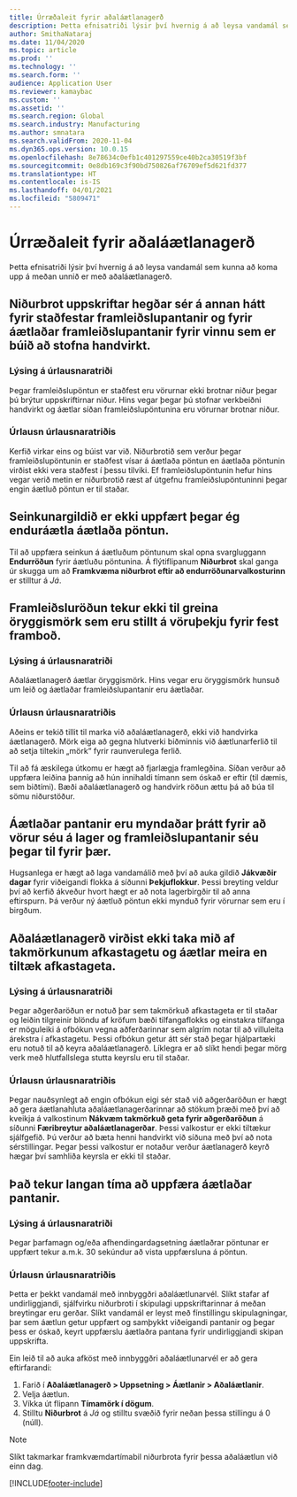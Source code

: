 ```yaml
---
title: Úrræðaleit fyrir aðaláætlanagerð
description: Þetta efnisatriði lýsir því hvernig á að leysa vandamál sem kunna að koma upp á meðan unnið er með aðaláætlanagerð.
author: SmithaNataraj
ms.date: 11/04/2020
ms.topic: article
ms.prod: ''
ms.technology: ''
ms.search.form: ''
audience: Application User
ms.reviewer: kamaybac
ms.custom: ''
ms.assetid: ''
ms.search.region: Global
ms.search.industry: Manufacturing
ms.author: smnatara
ms.search.validFrom: 2020-11-04
ms.dyn365.ops.version: 10.0.15
ms.openlocfilehash: 8e78634c0efb1c401297559ce40b2ca30519f3bf
ms.sourcegitcommit: 0e8db169c3f90bd750826af76709ef5d621fd377
ms.translationtype: HT
ms.contentlocale: is-IS
ms.lasthandoff: 04/01/2021
ms.locfileid: "5809471"
---
```

# <a name="troubleshoot-master-planning"></a>Úrræðaleit fyrir aðaláætlanagerð

Þetta efnisatriði lýsir því hvernig á að leysa vandamál sem kunna að koma upp á meðan unnið er með aðaláætlanagerð.

## <a name="bill-of-materials-explosion-behaves-differently-for-firmed-production-orders-and-for-estimated-production-orders-for-manually-created-work"></a>Niðurbrot uppskriftar hegðar sér á annan hátt fyrir staðfestar framleiðslupantanir og fyrir áætlaðar framleiðslupantanir fyrir vinnu sem er búið að stofna handvirkt.

### <a name="issue-description"></a>Lýsing á úrlausnaratriði

Þegar framleiðslupöntun er staðfest eru vörurnar ekki brotnar niður þegar þú brýtur uppskriftirnar niður. Hins vegar þegar þú stofnar verkbeiðni handvirkt og áætlar síðan framleiðslupöntunina eru vörurnar brotnar niður.

### <a name="issue-resolution"></a>Úrlausn úrlausnaratriðis

Kerfið virkar eins og búist var við. Niðurbrotið sem verður þegar framleiðslupöntunin er staðfest vísar á áætlaða pöntun en áætlaða pöntunin virðist ekki vera staðfest í þessu tilviki. Ef framleiðslupöntunin hefur hins vegar verið metin er niðurbrotið ræst af útgefnu framleiðslupöntuninni þegar engin áætluð pöntun er til staðar.

## <a name="the-delay-value-isnt-updated-when-i-reschedule-a-planned-order"></a>Seinkunargildið er ekki uppfært þegar ég enduráætla áætlaða pöntun.

Til að uppfæra seinkun á áætluðum pöntunum skal opna svargluggann **Endurröðun** fyrir áætluðu pöntunina. Á flýtiflipanum **Niðurbrot** skal ganga úr skugga um að **Framkvæma niðurbrot eftir að endurröðunarvalkosturinn** er stilltur á *Já*.

## <a name="production-scheduling-doesnt-consider-the-safety-margins-that-are-set-on-the-item-coverage-for-pegged-supply"></a>Framleiðsluröðun tekur ekki til greina öryggismörk sem eru stillt á vöruþekju fyrir fest framboð.

### <a name="issue-description"></a>Lýsing á úrlausnaratriði

Aðaláætlanagerð áætlar öryggismörk. Hins vegar eru öryggismörk hunsuð um leið og áætlaðar framleiðslupantanir eru áætlaðar.

### <a name="issue-resolution"></a>Úrlausn úrlausnaratriðis

Aðeins er tekið tillit til marka við aðaláætlanagerð, ekki við handvirka áætlanagerð. Mörk eiga að gegna hlutverki biðminnis við áætlunarferlið til að setja tiltekin „mörk“ fyrir raunverulega ferlið.

Til að fá æskilega útkomu er hægt að fjarlægja framlegðina. Síðan verður að uppfæra leiðina þannig að hún innihaldi tímann sem óskað er eftir (til dæmis, sem biðtími). Bæði aðaláætlanagerð og handvirk röðun ættu þá að búa til sömu niðurstöður.

## <a name="planned-orders-are-generated-even-though-we-have-items-in-stock-and-production-orders-already-exist-for-them"></a>Áætlaðar pantanir eru myndaðar þrátt fyrir að vörur séu á lager og framleiðslupantanir séu þegar til fyrir þær.

Hugsanlega er hægt að laga vandamálið með því að auka gildið **Jákvæðir dagar** fyrir viðeigandi flokka á síðunni **Þekjuflokkur**. Þessi breyting veldur því að kerfið ákveður hvort hægt er að nota lagerbirgðir til að anna eftirspurn. Þá verður ný áætluð pöntun ekki mynduð fyrir vörurnar sem eru í birgðum.

## <a name="master-planning-doesnt-seem-to-respect-capacity-limitations-and-is-scheduling-more-than-the-available-capacity"></a>Aðaláætlanagerð virðist ekki taka mið af takmörkunum afkastagetu og áætlar meira en tiltæk afkastageta.

### <a name="issue-description"></a>Lýsing á úrlausnaratriði

Þegar aðgerðaröðun er notuð þar sem takmörkuð afkastageta er til staðar og leiðin tilgreinir blöndu af kröfum bæði tilfangaflokks og einstakra tilfanga er möguleiki á ofbókun vegna aðferðarinnar sem algrím notar til að villuleita árekstra í afkastagetu. Þessi ofbókun getur átt sér stað þegar hjálpartæki eru notuð til að keyra aðaláætlanagerð. Líklegra er að slíkt hendi þegar mörg verk með hlutfallslega stutta keyrslu eru til staðar.

### <a name="issue-resolution"></a>Úrlausn úrlausnaratriðis

Þegar nauðsynlegt að engin ofbókun eigi sér stað við aðgerðaröðun er hægt að gera áætlanahluta aðaláætlanagerðarinnar að stökum þræði með því að kveikja á valkostinum **Nákvæm takmörkuð geta fyrir aðgerðaröðun** á síðunni **Færibreytur aðaláætlanagerðar**. Þessi valkostur er ekki tiltækur sjálfgefið. Þú verður að bæta henni handvirkt við síðuna með því að nota sérstillingar. Þegar þessi valkostur er notaður verður áætlanagerð keyrð hægar því samhliða keyrsla er ekki til staðar.

## <a name="planned-orders-take-a-long-time-to-update"></a>Það tekur langan tíma að uppfæra áætlaðar pantanir.

### <a name="issue-description"></a>Lýsing á úrlausnaratriði

Þegar þarfamagn og/eða afhendingardagsetning áætlaðrar pöntunar er uppfært tekur a.m.k. 30 sekúndur að vista uppfærsluna á pöntun.

### <a name="issue-resolution"></a>Úrlausn úrlausnaratriðis

Þetta er þekkt vandamál með innbyggðri aðaláætlunarvél. Slíkt stafar af undirliggjandi, sjálfvirku niðurbroti í skipulagi uppskriftarinnar á meðan breytingar eru gerðar. Slíkt vandamál er leyst með fínstillingu skipulagningar, þar sem áætlun getur uppfært og samþykkt viðeigandi pantanir og þegar þess er óskað, keyrt uppfærslu áætlaðra pantana fyrir undirliggjandi skipan uppskrifta.

Ein leið til að auka afköst með innbyggðri aðaláætlunarvél er að gera eftirfarandi:

1. Farið í **Aðaláætlanagerð \> Uppsetning \> Áætlanir \> Aðaláætlanir**.
1. Velja áætlun.
1. Víkka út flipann **Tímamörk í dögum**.
1. Stilltu **Niðurbrot** á *Já* og stilltu svæðið fyrir neðan þessa stillingu á 0 (núll).

> [!NOTE]
> Slíkt takmarkar framkvæmdartímabil niðurbrota fyrir þessa aðaláætlun við einn dag.


[!INCLUDE[footer-include](../../includes/footer-banner.md)]